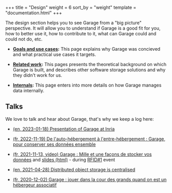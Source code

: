 +++
title = "Design"
weight = 6
sort_by = "weight"
template = "documentation.html"
+++

The design section helps you to see Garage from a "big picture"
perspective.  It will allow you to understand if Garage is a good fit for
you, how to better use it, how to contribute to it, what can Garage could
and could not do, etc.

- **[Goals and use cases](@/documentation/design/goals.md):** This page explains why Garage was concieved and what practical use cases it targets.

- **[Related work](@/documentation/design/related-work.md):** This pages presents the theoretical background on which Garage is built, and describes other software storage solutions and why they didn't work for us.

- **[Internals](@/documentation/design/internals.md):** This page enters into more details on how Garage manages data internally.

## Talks

We love to talk and hear about Garage, that's why we keep a log here:

  - [(en, 2023-01-18) Presentation of Garage at Inria](https://git.deuxfleurs.fr/Deuxfleurs/garage/src/commit/4cff37397f626ef063dad29e5b5e97ab1206015d/doc/talks/2023-01-18-tocatta/talk.pdf)

  - [(fr, 2022-11-19) De l'auto-hébergement à l'entre-hébergement : Garage, pour conserver ses données ensemble](https://git.deuxfleurs.fr/Deuxfleurs/garage/src/commit/4cff37397f626ef063dad29e5b5e97ab1206015d/doc/talks/2022-11-19-Capitole-du-Libre/pr%C3%A9sentation.pdf)

  - [(fr, 2021-11-13, video) Garage : Mille et une façons de stocker vos données](https://video.tedomum.net/w/moYKcv198dyMrT8hCS5jz9) and [slides (html)](https://rfid.deuxfleurs.fr/presentations/2021-11-13/garage/) - during [RFID#1](https://rfid.deuxfleurs.fr/programme/2021-11-13/) event

  - [(en, 2021-04-28) Distributed object storage is centralised](https://git.deuxfleurs.fr/Deuxfleurs/garage/raw/commit/b1f60579a13d3c5eba7f74b1775c84639ea9b51a/doc/talks/2021-04-28_spirals-team/talk.pdf)

  - [(fr, 2020-12-02) Garage : jouer dans la cour des grands quand on est un hébergeur associatif](https://git.deuxfleurs.fr/Deuxfleurs/garage/raw/commit/b1f60579a13d3c5eba7f74b1775c84639ea9b51a/doc/talks/2020-12-02_wide-team/talk.pdf)


